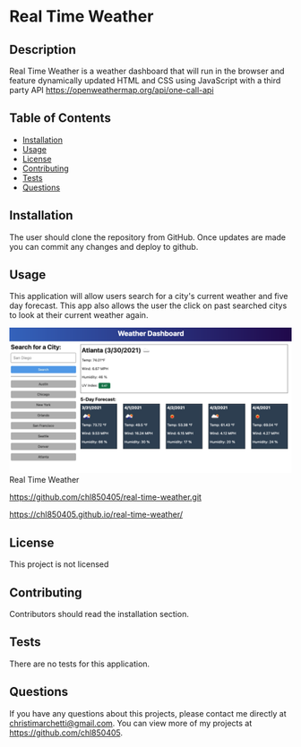 # Real Time Weather

## Description 
Real Time Weather is a weather dashboard that will run in the browser and feature dynamically updated HTML and CSS using JavaScript with a third party API https://openweathermap.org/api/one-call-api

## Table of Contents
* [Installation](#installation)
* [Usage](#usage)
* [License](#license)
* [Contributing](#contributing)
* [Tests](#tests)
* [Questions](#questions)

## Installation 
The user should clone the repository from GitHub. Once updates are made you can commit any changes and deploy to github.

## Usage 
This application will allow users search for a city's current weather and five day forecast. This app also allows the user the click on past searched citys to look at their current weather again.

![The mockup](./assets/weather-dashboard.png) Real Time Weather

https://github.com/chl850405/real-time-weather.git

https://chl850405.github.io/real-time-weather/

## License 
This project is not licensed

## Contributing 
Contributors should read the installation section. 

## Tests
There are no tests for this application. 

## Questions
If you have any questions about this projects, please contact me directly at christimarchetti@gmail.com. You can view more of my projects at https://github.com/chl850405.